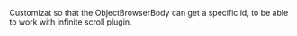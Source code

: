 Customizat so that the ObjectBrowserBody can get a specific id, to be able to
work with infinite scroll plugin.
